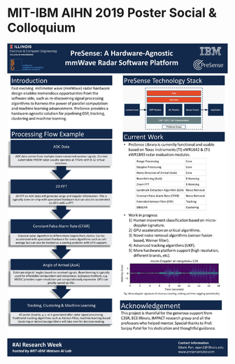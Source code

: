 # MIT-IBM AIHN 2019 Poster Social & Colloquium

<img src="res/MIT_AI_Horizons_Network_PreSense_Poster_2019_Final.jpg?raw=true"/>
